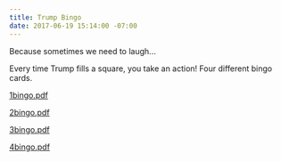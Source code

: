 ```yaml
---
title: Trump Bingo
date: 2017-06-19 15:14:00 -07:00
---
```


Because sometimes we need to laugh...

Every time Trump fills a square, you take an action! Four different bingo cards.

[1bingo.pdf](/uploads/1bingo.pdf)

[2bingo.pdf](/uploads/2bingo.pdf)

[3bingo.pdf](/uploads/3bingo.pdf)

[4bingo.pdf](/uploads/4bingo.pdf)





